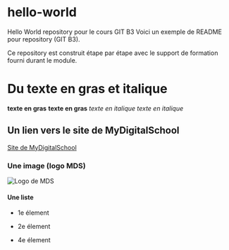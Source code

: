 # hello-world
Hello World repository pour le cours GIT B3 
Voici un exemple de README pour repository (GIT B3).  

Ce repository est construit étape par étape avec le support de formation fourni durant le module.

# Du texte en gras et italique 
  __texte en gras__ **texte en gras** *texte en italique* _texte en italique_
## Un lien vers le site de MyDigitalSchool
  [Site de MyDigitalSchool](https://www.mydigitalschool.com/)
### Une image (logo MDS)
  ![Logo de MDS](https://www.lacuisineduweb.com/wp-content/uploads/2020/01/logo-grand-detoure.png)
#### Une liste 
  * 1e élement
  - 2e élement
  + 4e élement
